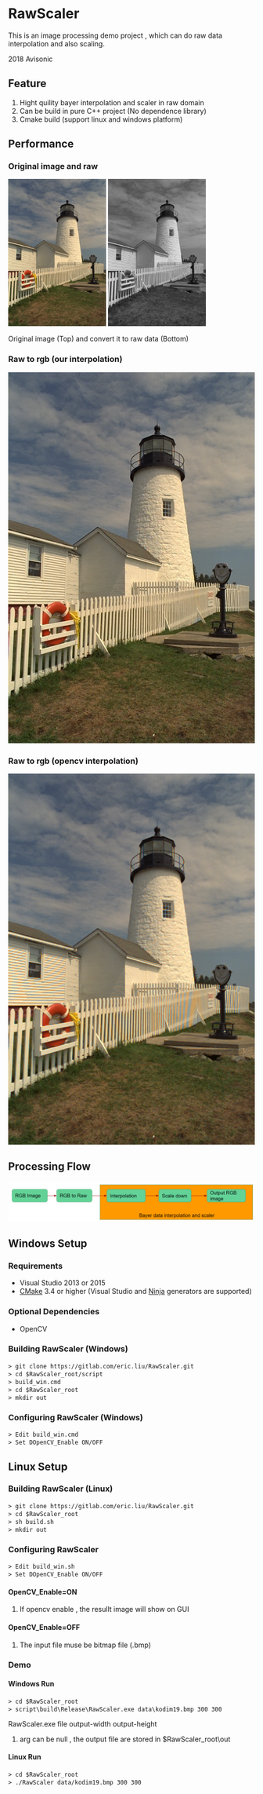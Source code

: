 # RawScaler 

This is an image processing demo project , which can do raw data interpolation and also scaling.

2018 Avisonic

## Feature 

1. Hight quility bayer interpolation and scaler in raw domain
2. Can be build in pure C++ project (No dependence library)
3. Cmake build (support linux and windows platform)

## Performance

### Original image and raw

<img width="200" src=/data/kodim19.png>
<img width="200" src=rgb2raw.png> <br>

Original image (Top) and convert it to raw data (Bottom)


### Raw to rgb (our interpolation)

![alt tag](result.png)

### Raw to rgb (opencv interpolation)

![alt tag](opencv.png)

## Processing Flow 

![alt tag](flow.png)

## Windows Setup

### Requirements

 - Visual Studio 2013 or 2015
 - [CMake](https://cmake.org/) 3.4 or higher (Visual Studio and [Ninja](https://ninja-build.org/) generators are supported)

### Optional Dependencies
 - OpenCV

### Building RawScaler (Windows)

```
> git clone https://gitlab.com/eric.liu/RawScaler.git
> cd $RawScaler_root/script
> build_win.cmd
> cd $RawScaler_root
> mkdir out
```

### Configuring RawScaler (Windows)

```
> Edit build_win.cmd
> Set DOpenCV_Enable ON/OFF 
```

## Linux Setup

### Building RawScaler (Linux)

```
> git clone https://gitlab.com/eric.liu/RawScaler.git
> cd $RawScaler_root
> sh build.sh
> mkdir out
```

### Configuring RawScaler

```
> Edit build_win.sh
> Set DOpenCV_Enable ON/OFF 
```

#### OpenCV_Enable=ON

1. If opencv enable , the resullt image will show on GUI 

#### OpenCV_Enable=OFF

1. The input file muse be bitmap file (.bmp)

### Demo 

#### Windows Run 

```
> cd $RawScaler_root
> script\build\Release\RawScaler.exe data\kodim19.bmp 300 300
```

RawScaler.exe file output-width output-height

1. arg can be null , the output file are stored in $RawScaler_root\out <br>

#### Linux Run

```
> cd $RawScaler_root
> ./RawScaler data/kodim19.bmp 300 300
```
